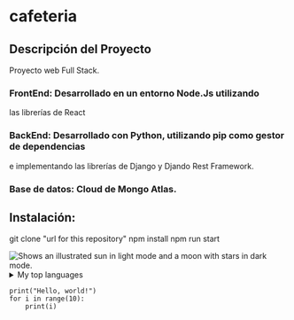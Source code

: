 # cafeteria
## Descripción del Proyecto
Proyecto web Full Stack.
### FrontEnd: Desarrollado en un entorno Node.Js utilizando
las librerías de React

### BackEnd: Desarrollado con Python, utilizando pip como gestor de dependencias
e implementando las librerías de Django y Djando Rest Framework.

### Base de datos: Cloud de Mongo Atlas.

## Instalación:

git clone "url for this repository"
npm install
npm run start

<picture>
  <source media="(prefers-color-scheme: dark)" srcset="https://user-images.githubusercontent.com/25423296/163456776-7f95b81a-f1ed-45f7-b7ab-8fa810d529fa.png">
  <source media="(prefers-color-scheme: light)" srcset="https://user-images.githubusercontent.com/25423296/163456779-a8556205-d0a5-45e2-ac17-42d089e3c3f8.png">
  <img alt="Shows an illustrated sun in light mode and a moon with stars in dark mode." src="https://user-images.githubusercontent.com/25423296/163456779-a8556205-d0a5-45e2-ac17-42d089e3c3f8.png">
</picture>

<details>
<summary>My top languages</summary>

| Rank | Languages |
|-----:|-----------|
|     1| Javascript|
|     2| Python    |
|     3| SQL       |

</details>


```
print("Hello, world!")
for i in range(10):
    print(i)
```